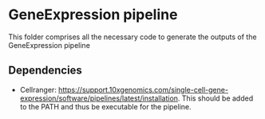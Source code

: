 # GeneExpression pipeline

This folder comprises all the necessary code to generate the outputs of the GeneExpression pipeline

## Dependencies
* Cellranger: https://support.10xgenomics.com/single-cell-gene-expression/software/pipelines/latest/installation. This should be added to the PATH and thus be executable for the pipeline.
